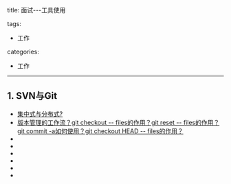 title: 面试---工具使用

tags:
  - 工作

categories:
  - 工作

---
## 1. SVN与Git
- [集中式与分布式?](https://github.com/CyC2018/CS-Notes/blob/master/docs/notes/Git.md#%E9%9B%86%E4%B8%AD%E5%BC%8F%E4%B8%8E%E5%88%86%E5%B8%83%E5%BC%8F)
- [版本管理的工作流？git checkout -- files的作用？git reset -- files的作用？git commit -a如何使用？git checkout HEAD -- files的作用？](https://github.com/CyC2018/CS-Notes/blob/master/docs/notes/Git.md#%E5%B7%A5%E4%BD%9C%E6%B5%81)
- []()
- []()
- []()
- []()
- []()
- []()
